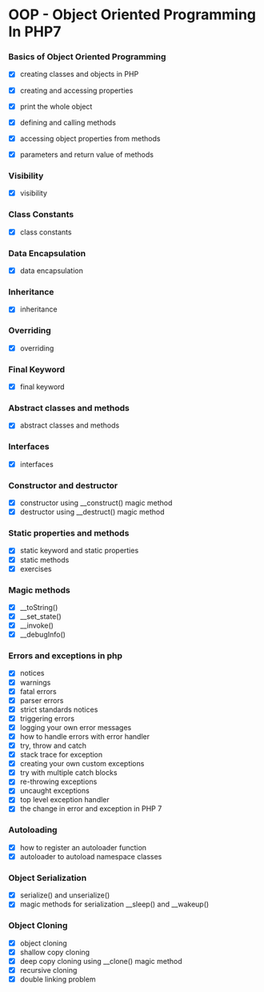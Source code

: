 # OOP - Object Oriented Programming In PHP7


### Basics of Object Oriented Programming

- [x] creating classes and objects in PHP
- [x] creating and accessing properties
- [x] print the whole object
- [x] defining and calling methods
- [x] accessing object properties from methods
- [x] parameters and return value of methods


### Visibility

- [x] visibility


### Class Constants

- [x] class constants

### Data Encapsulation

- [x] data encapsulation

### Inheritance

- [x] inheritance

### Overriding

- [x] overriding

### Final Keyword

- [x] final keyword

### Abstract classes and methods

- [x] abstract classes and methods

### Interfaces

- [x] interfaces

### Constructor and destructor

- [x] constructor using __construct() magic method
- [x] destructor using __destruct() magic method

### Static properties and methods

- [x] static keyword and static properties
- [x] static methods
- [x] exercises

### Magic methods

- [x] __toString()
- [x] __set_state()
- [x] __invoke()
- [x] __debugInfo()

### Errors and exceptions in php

- [x] notices
- [x] warnings
- [x] fatal errors
- [x] parser errors
- [x] strict standards notices
- [x] triggering errors
- [x] logging your own error messages
- [x] how to handle errors with error handler
- [x] try, throw and catch
- [x] stack trace for exception
- [x] creating your own custom exceptions
- [x] try with multiple catch blocks
- [x] re-throwing exceptions
- [x] uncaught exceptions
- [x] top level exception handler
- [x] the change in error and exception in PHP 7

### Autoloading

- [x] how to register an autoloader function
- [x] autoloader to autoload namespace classes

### Object Serialization

- [x] serialize() and unserialize()
- [x] magic methods for serialization __sleep() and __wakeup() 

### Object Cloning

- [x] object cloning
- [x] shallow copy cloning
- [x] deep copy cloning using __clone() magic method
- [x] recursive cloning
- [x] double linking problem